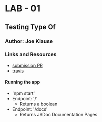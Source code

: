 # LAB - 01

## Testing Type Of

### Author: Joe Klause

### Links and Resources
* [submission PR](https://github.com/josephklause-401-advanced-javascript/lab-01/pull/1) 
* [travis](https://travis-ci.com/josephklause-401-advanced-javascript/lab-01)

#### Running the app
* 'npm start'
* Endpoint: '/'
    * Returns a boolean
* Endpoint: '/docs'
    * Returns  JSDoc Documentation Pages